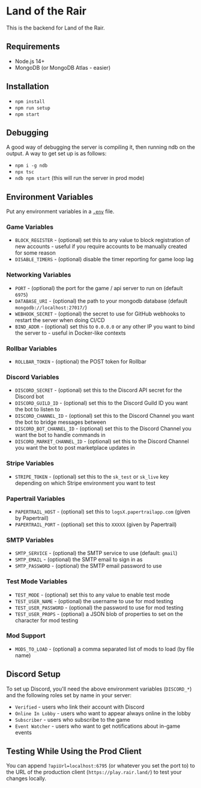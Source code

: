 # Land of the Rair

This is the backend for Land of the Rair.

## Requirements

* Node.js 14+
* MongoDB (or MongoDB Atlas - easier)

## Installation

* `npm install`
* `npm run setup`
* `npm start`

## Debugging

A good way of debugging the server is compiling it, then running ndb on the output. A way to get set up is as follows:

- `npm i -g ndb`
- `npx tsc`
- `ndb npm start` (this will run the server in prod mode)

## Environment Variables

Put any environment variables in a [`.env`](https://github.com/motdotla/dotenv) file.

### Game Variables

* `BLOCK_REGISTER` - (optional) set this to any value to block registration of new accounts - useful if you require accounts to be manually created for some reason
* `DISABLE_TIMERS` - (optional) disable the timer reporting for game loop lag

### Networking Variables

* `PORT` - (optional) the port for the game / api server to run on (default `6975`)
* `DATABASE_URI` - (optional) the path to your mongodb database (default `mongodb://localhost:27017/`)
* `WEBHOOK_SECRET` - (optional) the secret to use for GitHub webhooks to restart the server when doing CI/CD 
* `BIND_ADDR` - (optional) set this to `0.0.0.0` or any other IP you want to bind the server to - useful in Docker-like contexts

### Rollbar Variables

* `ROLLBAR_TOKEN` - (optional) the POST token for Rollbar

### Discord Variables

* `DISCORD_SECRET` - (optional) set this to the Discord API secret for the Discord bot
* `DISCORD_GUILD_ID` - (optional) set this to the Discord Guild ID you want the bot to listen to
* `DISCORD_CHANNEL_ID` - (optional) set this to the Discord Channel you want the bot to bridge messages between
* `DISCORD_BOT_CHANNEL_ID` - (optional) set this to the Discord Channel you want the bot to handle commands in
* `DISCORD_MARKET_CHANNEL_ID` - (optional) set this to the Discord Channel you want the bot to post marketplace updates in

### Stripe Variables

* `STRIPE_TOKEN` - (optional) set this to the `sk_test` or `sk_live` key depending on which Stripe environment you want to test

### Papertrail Variables

* `PAPERTRAIL_HOST` - (optional) set this to `logsX.papertrailapp.com` (given by Papertrail)
* `PAPERTRAIL_PORT` - (optional) set this to `XXXXX` (given by Papertrail)

### SMTP Variables

* `SMTP_SERVICE` - (optional) the SMTP service to use (default: `gmail`)
* `SMTP_EMAIL` - (optional) the SMTP email to sign in as
* `SMTP_PASSWORD` - (optional) the SMTP email password to use

### Test Mode Variables

* `TEST_MODE` - (optional) set this to any value to enable test mode
* `TEST_USER_NAME` - (optional) the username to use for mod testing
* `TEST_USER_PASSWORD` - (optional) the password to use for mod testing
* `TEST_USER_PROPS` - (optional) a JSON blob of properties to set on the character for mod testing

### Mod Support

* `MODS_TO_LOAD` - (optional) a comma separated list of mods to load (by file name)

## Discord Setup

To set up Discord, you'll need the above environment variables (`DISCORD_*`) and the following roles set by name in your server:

* `Verified` - users who link their account with Discord
* `Online In Lobby` - users who want to appear always online in the lobby
* `Subscriber` - users who subscribe to the game
* `Event Watcher` - users who want to get notifications about in-game events

## Testing While Using the Prod Client

You can append `?apiUrl=localhost:6795` (or whatever you set the port to) to the URL of the production client (`https://play.rair.land/`) to test your changes locally. 
